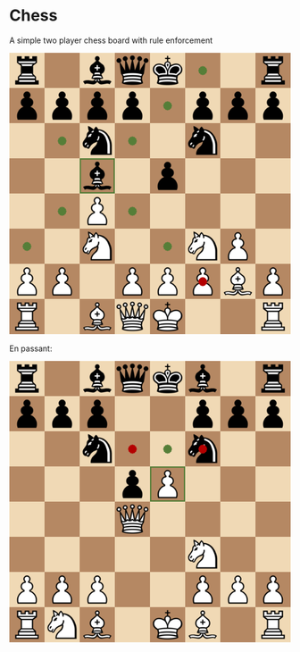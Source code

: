 # Chess
A simple two player chess board with rule enforcement 

![alt text](https://raw.githubusercontent.com/yw-1/chess/master/ss1.png)

En passant:

![alt text](https://raw.githubusercontent.com/yw-1/chess/master/ss2.png)

